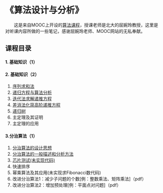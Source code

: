 # 《算法设计与分析》

&emsp;&emsp;这是来自MOOC上开设的[算法课程](https://www.icourse163.org/course/PKU-1002525003
)，授课老师是北大的屈婉玲教授，这里是对听课内容所做的一些笔记，感谢屈婉玲老师、MOOC网站的无私奉献。

## 课程目录

#### 1. 基础知识（1）

#### 2. 基础知识（2）

1. [序列求和法](https://github.com/JessonKang/The-design-and-analysis-of-algorithm/blob/master/2.%E5%9F%BA%E7%A1%80%E7%9F%A5%E8%AF%86%EF%BC%882%EF%BC%89/1_2.%E7%AE%97%E6%B3%95%E7%9A%84%E6%95%B0%E5%AD%A6%E5%9F%BA%E7%A1%80.md)
2. [递归方程与算法分析](https://github.com/JessonKang/The-design-and-analysis-of-algorithm/blob/master/2.%E5%9F%BA%E7%A1%80%E7%9F%A5%E8%AF%86%EF%BC%882%EF%BC%89/1_2.%E7%AE%97%E6%B3%95%E7%9A%84%E6%95%B0%E5%AD%A6%E5%9F%BA%E7%A1%80.md)
3. [迭代法求解递推方程](https://github.com/JessonKang/The-design-and-analysis-of-algorithm/blob/master/2.%E5%9F%BA%E7%A1%80%E7%9F%A5%E8%AF%86%EF%BC%882%EF%BC%89/3.%E8%BF%AD%E4%BB%A3%E6%B3%95%E6%B1%82%E8%A7%A3%E9%80%92%E6%8E%A8%E6%96%B9%E7%A8%8B.md)
4. [差消法化简高阶递推方程](https://github.com/JessonKang/The-design-and-analysis-of-algorithm/blob/master/2.%E5%9F%BA%E7%A1%80%E7%9F%A5%E8%AF%86%EF%BC%882%EF%BC%89/4.%E5%B7%AE%E6%B6%88%E6%B3%95%E5%8C%96%E7%AE%80%E9%AB%98%E9%98%B6%E9%80%92%E6%8E%A8%E6%96%B9%E7%A8%8B.md)
5. [递归树](https://github.com/JessonKang/The-design-and-analysis-of-algorithm/blob/master/2.%E5%9F%BA%E7%A1%80%E7%9F%A5%E8%AF%86%EF%BC%882%EF%BC%89/5.%E9%80%92%E5%BD%92%E6%A0%91.md)
6. 主定理及其证明
7. 主定理的应用

#### 3.分治算法（1）

1. [分治算法的设计思想](https://github.com/JessonKang/The-design-and-analysis-of-algorithm/blob/master/3.%E5%88%86%E6%B2%BB%E7%AE%97%E6%B3%95%EF%BC%881%EF%BC%89/1.%E5%88%86%E6%B2%BB%E7%AE%97%E6%B3%95%E7%9A%84%E8%AE%BE%E8%AE%A1%E6%80%9D%E6%83%B3.md)
2. [分治算法的一般描述和分析方法](https://github.com/JessonKang/The-design-and-analysis-of-algorithm/blob/master/3.%E5%88%86%E6%B2%BB%E7%AE%97%E6%B3%95%EF%BC%881%EF%BC%89/2.%E5%88%86%E6%B2%BB%E7%AE%97%E6%B3%95%E7%9A%84%E4%B8%80%E8%88%AC%E6%8F%8F%E8%BF%B0%E5%92%8C%E5%88%86%E6%9E%90%E6%96%B9%E6%B3%95.md)
3. [芯片测试(未实现代码)](https://github.com/JessonKang/The-design-and-analysis-of-algorithm/blob/master/3.%E5%88%86%E6%B2%BB%E7%AE%97%E6%B3%95%EF%BC%881%EF%BC%89/3.%E8%8A%AF%E7%89%87%E6%B5%8B%E8%AF%95.md)
4. 快速排序
5. 幂乘算法及其应用(未实现求Fibonacci数代码)
6. 改进分治算法1：减少子问题的个数[例：整数乘法、矩阵乘法]（pdf）
7. 改进分治算法2：增加预处理[例：平面点对问题]（pdf）

